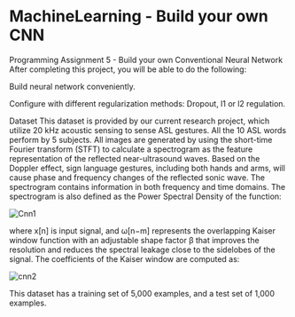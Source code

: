 # MachineLearning - Build your own CNN

Programming Assignment 5 - Build your own Conventional Neural Network
After completing this project, you will be able to do the following:

Build neural network conveniently.

Configure with different regularization methods: Dropout, l1 or l2 regulation.


Dataset
This dataset is provided by our current research project, which utilize 20 kHz acoustic sensing to sense ASL gestures. All the 10 ASL words perform by 5 subjects. All images are generated by using the short-time Fourier transform (STFT) to calculate a spectrogram as the feature representation of the reflected near-ultrasound waves. Based on the Doppler effect, sign language gestures, including both hands and arms, will cause phase and frequency changes of the reflected sonic wave. The spectrogram contains information in both frequency and time domains. The spectrogram is also defined as the Power Spectral Density of the function:

![Cnn1](https://user-images.githubusercontent.com/37904090/174875402-20a306e9-8181-4271-a700-25e06ccc4f62.jpg)

where  x[n]  is input signal, and  ω[n−m]  represents the overlapping Kaiser window function with an adjustable shape factor  β  that improves the resolution and reduces the spectral leakage close to the sidelobes of the signal. The coefficients of the Kaiser window are computed as:

![cnn2](https://user-images.githubusercontent.com/37904090/174875489-aa145235-3688-4783-92fa-5f34752f6226.jpg)

This dataset has a training set of 5,000 examples, and a test set of 1,000 examples.
